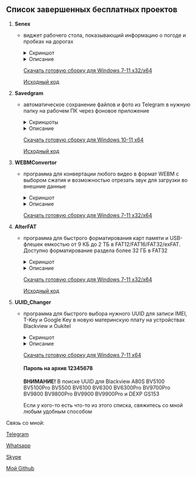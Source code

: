 ## Список завершенных бесплатных проектов

1. **Senex**
    - виджет рабочего стола, показывающий информацию о погоде и пробках на дорогах
        <details><summary>Скриншот</summary>
            <img src="https://github.com/0xMihalich/Senex/blob/main/Senex.jpg" width="500">
        </details>
        <details><summary>Описание</summary>
            <dl>
                <dt>Приложение работает как виджет, закрытие программы и другие настройки доступны при нажатии правой кнопкой на значек в трее.</dt>
                <dt>Ограничения:</dt>
                <dd>Только русские населенные пункты, теоретически другие страны будут работать, но город отображаться не будет.</dd>
                <dd>Яндекс выдает сводку о дорожной ситуации только в некоторых городах, если ваш город не в их числе, будет выводиться сообщение "нет информации".</dd>
                <dd>Сам openweather выдает только населенный пункт, в базу собрал все города, но прицепить ко всем регионы задача не совсем простая.</dd>
            </dl>
        </details>
    
        [Скачать готовую сборку для Windows 7-11 x32/x64](https://drive.google.com/file/d/1RIPkeBIyG_7yPNlL0slLLRwTdt-hnwDs)

        [Исходный код](https://github.com/0xMihalich/Senex)

2. **Savedgram**
    - автоматическое сохранение файлов и фото из Telegram в нужную папку на рабочем ПК через фоновое приложение
        <details><summary>Скриншоты</summary>
            <img src="https://github.com/0xMihalich/my_projects_for_all/blob/main/images/savedgram/main.png" width="500">
            <img src="https://github.com/0xMihalich/my_projects_for_all/blob/main/images/savedgram/tray1.png" width="500">
            <img src="https://github.com/0xMihalich/my_projects_for_all/blob/main/images/savedgram/tray2.png" width="500">
        </details>
        <details><summary>Описание</summary>
            <dl>
                <dt>Программа для быстрого сохранения фото, видео и файлов до 20 мб из Telegram в папку на ПК.</dt>
                <dd>для работы программы нужно создать бота через https://t.me/BotFather и ввести его токен в окно программы, выбрать папку на компе куда будет сохраняться все что вы кидаете боту и нажать на **Start**.</dd>
                <dd>Если папка и токен указаны верно, программа свернется в трей и будет в фоновом режиме автоматически сохранять файлы на ПК.</dd>
                <dd>Настройки программы в зашифрованном виде автоматически сохраняться в папке с программой.</dd>
                <dd>Сборка под Windows 10 64 бит. Для других систем можно использовать исходный код или собирать самостоятельно</dd>
                <dt>Изменения в актуальной версии кода:</dt>
                <dd>добавил поддержку Linux и Macos.</dd>
                <dd>добавил все типы медиа (голос, аудио, файлы, картинки, анимации, видео).</dd>
                <dd>добавил проверку, что файл не превышает 20мб.</dd>
            </dl>
        </details>
    
        [Скачать готовую сборку для Windows 10-11 x64](https://drive.google.com/file/d/1wM1NItkEjfd1CZiDQdb0kq6cyuet-Ml5)

        [Исходный код](https://github.com/0xMihalich/Savedgram)
3. **WEBMConvertor**
    - программа для конвертации любого видео в формат WEBM с выбором сжатия и возможностью отрезать звук для загрузки во внешние данные
        <details><summary>Скриншот</summary>
            <img src="https://github.com/0xMihalich/my_projects_for_all/blob/main/images/webmconv/screenshot.jpg" width="500">
        </details>
        <details><summary>Описание</summary>
            <dl>
                <dt>Конвертация любого видео в формат WEBM VP9</dt>
                <dt>Поддерживаемые форматы видео:</dt>
                <dd>.264 .3g2 .3gp .3gp2 .3gpp .amv .asf .avchd .avi .bdmv .bik .dav .divx .dv .evo .f4v .flv .gif .hdmov .ifo .ivf .m1v .m2p .m2t .m2ts .m2v .m4v .mk3d .mkv .mov .mp2v .mp4 .mp4v .mpe .mpeg .mpg .mpls .mpv .mpv2 .mpv4 .mts .mxf .ogm .ogv .png .qt .ram .rec .rm .rmvb .smk .ssif .swf .tp .trp .ts .video .vob .webm .wmv .wtv</dd>
                <dt>Доступные настройки:</dt>
                <dd>Изменить имя сохраняемого файла.</dd>
                <dd>Выбрать степень сжатия.</dd>
                <dd>Убрать звук из видео.</dd>
                <dt>Зависит от Ffmpeg, для исключения вопросов как его установить актуальная версия уже добавлена в программу</dt>
                <dt>Сборка для других систем мной делаться не будет, но по запросу дам исходники программы если кто-то хочет собрать под MacOS или Linux</dt>
            </dl>
        </details>
    
        [Скачать готовую сборку для Windows 7-11 x32/x64](https://drive.google.com/file/d/13iv7m-TMGOBJGmFR-JskkKHiQcYKJQok)

4. **AlterFAT**
    - программа для быстрого форматирования карт памяти и USB-флешек емкостью от 9 КБ до 2 ТБ в FAT12/FAT16/FAT32/exFAT. Доступно форматирование раздела более 32 ГБ в FAT32
        <details><summary>Скриншот</summary>
            <img src="https://github.com/0xMihalich/alterfat/blob/main/screen.jpg" width="500">
        </details>
        <details><summary>Описание</summary>
            <dl>
                <dt>Особенности программы:</dt>
                <dd>Размер кластера выбирается автоматически</dd>
                <dd>Поддерживается только быстрое форматирование раздела, для Low lewel форматирования рекомендуется использовать другие программы, если это необходимо</dd>
                <dd>Программа видит всю память устройства, что является хорошим решением для форматирования памяти, которую Windows отказался форматировать по причине наличия на ней множества разделов</dd>
                <dd>Тип загрузочной записи MBR</dd>
                <dt>Отличие от стандартных средств Windows:</dt>
                <dd>Нет лишней информации в MBR секторе (Головка, Сектор, Цилиндр), являющейся необходимой для HDD и абсолютно не нужной для устройств с NAND</dd>
                <dd>Код типа раздела в MBR явно указывает на структуру FAT для любых устройств, в отличие от Windows, указывающей том с поддержкой LBA (системы без поддержки LBA не пытаются открыть такой раздел)</dd>
                <dd>Файловая система создается сразу со второго сектора, что дает возможность использовать все доступное место</dd>
                <dd>Поддержка карт памяти и USB-флешек емкостью до 2 ТБ (2199023255552 байт)</dd>
                <dd>Метка тома поддерживает любой регистр букв</dd>
                <dd>Длина метки тома до 11 символов для FAT12/FAT16/FAT32 и до 15 символов для exFAT</dd>
                <dd>Раздел от 32.5 МБ (34089472 байт) до 2 ТБ (2199023255040 байт) разрешено форматировать в файловую систему FAT32 (карта памяти может быть использована в сотовых телефонах, регистраторах, телевизорах, nintendo 3ds/ds и других устройствах)</dd>
            </dl>
        </details>
    
        [Скачать готовую сборку для Windows 7-11 x32/x64](https://drive.google.com/file/d/1w4AGRBT4lYr3qg--Ia8ypPu-j2-Xu9bF)

        [Исходный код](https://github.com/0xMihalich/alterfat)

5. **UUID_Changer**
    - программа для быстрого выбора нужного UUID для записи IMEI, T-Key и Google Key в новую материнскую плату на устройствах Blackview и Oukitel
        <details><summary>Скриншот</summary>
            <img src="https://github.com/0xMihalich/my_projects_for_all/blob/main/images/uuid_changer/screen.jpg" width="500">
        </details>
        <details><summary>Описание</summary>
            <dl>
                <dt>Список доступных моделей на данный момент:</dt>
                <dd>Blackview: A60, A60Pro, A80, A80Pro, A100, BV4900, BV4900Pro, BV5500Pro, BV5500Plus, BV5900, BV6600, BV6600PRO, BV6900, BV8800, BV9100, BV9500Plus, BV9900E, TAB10</dd>
                <dd>Oukitel: C21Pro, WP5, WP5Pro, WP8Pro, WP9, WP12, WP12Pro, WP13, WP15, WP16</dd>
                <dd>Для добавления новой модели необходимо отредактировать файл models.ini</dd>
                <dd>Для обновления ip-адреса и названия сервера необходимо отредактировать файл settings.ini</dd>
                <dd>Для автоматического обновления файла C:\Windows\System32\drivers\etc\hosts программа должна быть запущена от имени администратора</dd>
                <dt>Как пользоваться:</dt>
                <dd>1. Запустить программу и указать путь до SN_Write_Tool, которой будем пользоваться</dd>
                <dd>2. Если путь к программе верный, станет активна кнопка Start SN Write Tool, если путь неверный, кнопка останется серой</dd>
                <dd>3. При верном указании директории программы путь к программе автоматически сохраниться в файле settings.ini</dd>
                <dd>4. Выбрать брэнд и нужную модель из списка</dd>
                <dd>5. Нажать на Start SN Write Tool</dd>
                <dd>6. Программа автоматически внесет изменения в файл [SN Write Tool]\tee_stuff\kph_in\kph_env.ini и запустит программу SN_Write_Tool</dd>
            </dl>
        </details>
    
        [Скачать готовую сборку для Windows 7-11 x64](https://drive.google.com/file/d/1sEqvT6wbYuaClYMum1OOLuqb2KX618Po)
        
        #### Пароль на архив 12345678
        
        **ВНИМАНИЕ!** В поиске UUID для Blackview A80S BV5100 BV5100Pro BV5500 BV6100 BV6300 BV6300Pro BV9700Pro BV9800 BV9800Pro BV9900 BV9900Pro и DEXP GS153
        
        Если у кого-то есть что-то из этого списка, свяжитесь со мной любым удобным способом

Связь со мной:

[Telegram](https://t.me/OxMihalich)

[Whatsapp](https://api.whatsapp.com/send?phone=79242525987)

[Skype](https://join.skype.com/invite/dncj29ggTB8o)

[Мой Github](https://github.com/0xMihalich)
